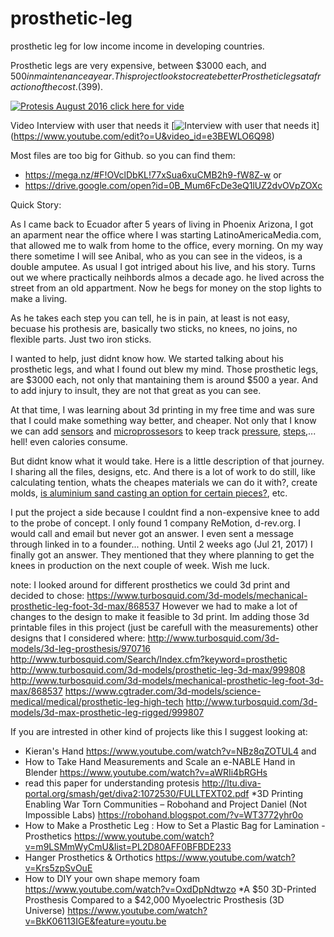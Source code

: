 # prosthetic-leg
prosthetic leg for low income income in developing countries. 

Prosthetic legs are very expensive, between $3000 each,  and $500 in maintenance a year. 
This project looks to create better Prosthetic legs at a fraction of the cost. ($399).




[![Protesis August 2016 click here for vide](https://i.ytimg.com/vi/ycOXtW6hJTM/1.jpg?time=1502308860567)](https://www.youtube.com/watch?v=ycOXtW6hJTM&feature=youtu.be)


Video Interview with user that needs it
[![Interview with user that needs it](https://i.ytimg.com/vi/e3BEWLO6Q98/2.jpg?time=1502308924221)]
(https://www.youtube.com/edit?o=U&video_id=e3BEWLO6Q98)


Most files are too big for Github. so you can find them:
* https://mega.nz/#F!OVclDbKL!77xSua6xuCMB2h9-fW8Z-w
or 
* https://drive.google.com/open?id=0B_Mum6FcDe3eQ1lUZ2dvOVpZOXc

Quick Story:

As I came back to Ecuador after 5 years of living in Phoenix Arizona, I got an aparment near the office where I was starting LatinoAmericaMedia.com, that allowed me to walk from home to the office, every morning. On my way there sometime I will see Anibal, who as you can see in the videos, is a double amputee.
As usual I got intriged about his live, and his story. Turns out we where practically neihbords almos a decade ago. he lived across the street from an old appartment. 
Now he begs for money on the stop lights to make a living. 

As he takes each step you can tell, he is in pain, at least is not easy, becuase his prothesis are, basically two sticks, no knees, no joins, no flexible parts. Just two iron sticks. 

I wanted to help, just didnt know how. We started talking about his prosthetic legs, and what I found out blew my mind.
Those prosthetic legs, are $3000 each, not only that mantaining them is around $500 a year. And to add injury to insult, they are not that great as you can see. 

At that time, I was learning about 3d printing in my free time and was sure that I could make something way better, and cheaper. 
Not only that I know we can add  [sensors](http://www.trossenrobotics.com/c/arduino-sensors.aspx) and [microprossesors](https://www.arduino.cc/) to keep track [pressure](http://www.instructables.com/id/Arduino-pressure-sensor-FSR-with-LCD-display/), [steps](http://www.ebay.com/bhp/pressure-sensor-arduino),... hell! even calories consume.






But didnt know what it would take. Here is a little description of that journey. I sharing all the files, designs, etc. 
And there  is a lot of work to do still, like calculating tention, whats the cheapes materials we can do it with?, create molds, [is aluminium sand casting an option for certain pieces?](http://www.instructables.com/id/Learn-to-Do-Aluminum-Sand-Casting/), etc.

I put the project a side because I couldnt find a non-expensive knee to add to the probe of concept. I only found 1 company ReMotion, d-rev.org.
I would call and email but never got an answer. I even sent a message through linked in to a founder... nothing. 
Until 2 weeks ago (Jul 21, 2017) I finally got an answer. They mentioned that they where planning to get the knees in production on the next couple of week. Wish me luck.


note:
I looked around for different prosthetics we could 3d print and decided to chose:
https://www.turbosquid.com/3d-models/mechanical-prosthetic-leg-foot-3d-max/868537
However we had to make a lot of changes to the design to make it feasible to 3d print. Im adding those 3d printable files in this project (just be carefull with the measurements)
other designs that I considered where:
http://www.turbosquid.com/3d-models/3d-leg-prosthesis/970716
http://www.turbosquid.com/Search/Index.cfm?keyword=prosthetic
http://www.turbosquid.com/3d-models/prosthetic-leg-3d-max/999808
http://www.turbosquid.com/3d-models/mechanical-prosthetic-leg-foot-3d-max/868537
https://www.cgtrader.com/3d-models/science-medical/medical/prosthetic-leg-high-tech
http://www.turbosquid.com/3d-models/3d-max-prosthetic-leg-rigged/999807


If you are intrested in other kind of projects like this I suggest looking at:
* Kieran's Hand https://www.youtube.com/watch?v=NBz8qZOTUL4 
and 
* How to Take Hand Measurements and Scale an e-NABLE Hand in Blender https://www.youtube.com/watch?v=aWRIi4bRGHs
* read this paper for understanding protesis http://ltu.diva-portal.org/smash/get/diva2:1072530/FULLTEXT02.pdf
*3D Printing Enabling War Torn Communities – Robohand and Project Daniel (Not Impossible Labs) https://robohand.blogspot.com/?v=WT3772yhr0o
* How to Make a Prosthetic Leg : How to Set a Plastic Bag for Lamination - Prosthetics https://www.youtube.com/watch?v=m9LSMmWyCmU&list=PL2D80AFF0BFBDE233
* Hanger Prosthetics & Orthotics https://www.youtube.com/watch?v=Krs5zpSvOuE
* How to DIY your own shape memory foam https://www.youtube.com/watch?v=OxdDpNdtwzo
*A $50 3D-Printed Prosthesis Compared to a $42,000 Myoelectric Prosthesis (3D Universe) https://www.youtube.com/watch?v=BkK06113IGE&feature=youtu.be
